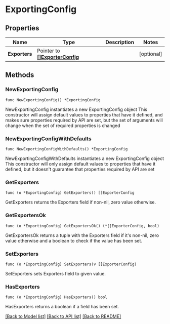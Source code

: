 # ExportingConfig

## Properties

Name | Type | Description | Notes
------------ | ------------- | ------------- | -------------
**Exporters** | Pointer to [**[]ExporterConfig**](ExporterConfig.md) |  | [optional] 

## Methods

### NewExportingConfig

`func NewExportingConfig() *ExportingConfig`

NewExportingConfig instantiates a new ExportingConfig object
This constructor will assign default values to properties that have it defined,
and makes sure properties required by API are set, but the set of arguments
will change when the set of required properties is changed

### NewExportingConfigWithDefaults

`func NewExportingConfigWithDefaults() *ExportingConfig`

NewExportingConfigWithDefaults instantiates a new ExportingConfig object
This constructor will only assign default values to properties that have it defined,
but it doesn't guarantee that properties required by API are set

### GetExporters

`func (o *ExportingConfig) GetExporters() []ExporterConfig`

GetExporters returns the Exporters field if non-nil, zero value otherwise.

### GetExportersOk

`func (o *ExportingConfig) GetExportersOk() (*[]ExporterConfig, bool)`

GetExportersOk returns a tuple with the Exporters field if it's non-nil, zero value otherwise
and a boolean to check if the value has been set.

### SetExporters

`func (o *ExportingConfig) SetExporters(v []ExporterConfig)`

SetExporters sets Exporters field to given value.

### HasExporters

`func (o *ExportingConfig) HasExporters() bool`

HasExporters returns a boolean if a field has been set.


[[Back to Model list]](../README.md#documentation-for-models) [[Back to API list]](../README.md#documentation-for-api-endpoints) [[Back to README]](../README.md)


